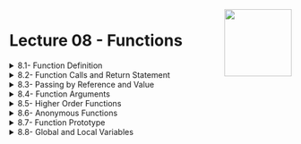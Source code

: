 <img align="right" width="120" height="120" src="https://github.com/cs-MohamedAyman/Computer-Science-Textbooks/blob/master/logos/cpp.jpg">

# Lecture 08 - Functions

<details>
	<summary>8.1- Function Definition</summary>

</details>

<details>
	<summary>8.2- Function Calls and Return Statement</summary>

</details>

<details>
	<summary>8.3- Passing by Reference and Value</summary>

</details>

<details>
	<summary>8.4- Function Arguments</summary>

</details>

<details>
	<summary>8.5- Higher Order Functions</summary>

</details>

<details>
	<summary>8.6- Anonymous Functions</summary>

</details>

<details>
	<summary>8.7- Function Prototype</summary>

</details>

<details>
	<summary>8.8- Global and Local Variables</summary>

</details>
